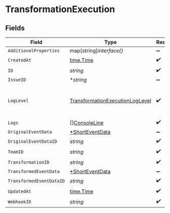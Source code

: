 # TransformationExecution


## Fields

| Field                                                                                     | Type                                                                                      | Required                                                                                  | Description                                                                               |
| ----------------------------------------------------------------------------------------- | ----------------------------------------------------------------------------------------- | ----------------------------------------------------------------------------------------- | ----------------------------------------------------------------------------------------- |
| `AdditionalProperties`                                                                    | map[string]*interface{}*                                                                  | :heavy_minus_sign:                                                                        | N/A                                                                                       |
| `CreatedAt`                                                                               | [time.Time](https://pkg.go.dev/time#Time)                                                 | :heavy_check_mark:                                                                        | N/A                                                                                       |
| `ID`                                                                                      | *string*                                                                                  | :heavy_check_mark:                                                                        | N/A                                                                                       |
| `IssueID`                                                                                 | **string*                                                                                 | :heavy_minus_sign:                                                                        | N/A                                                                                       |
| `LogLevel`                                                                                | [TransformationExecutionLogLevel](../../models/shared/transformationexecutionloglevel.md) | :heavy_check_mark:                                                                        | The minimum log level to open the issue on                                                |
| `Logs`                                                                                    | [][ConsoleLine](../../models/shared/consoleline.md)                                       | :heavy_check_mark:                                                                        | N/A                                                                                       |
| `OriginalEventData`                                                                       | [*ShortEventData](../../models/shared/shorteventdata.md)                                  | :heavy_minus_sign:                                                                        | N/A                                                                                       |
| `OriginalEventDataID`                                                                     | *string*                                                                                  | :heavy_check_mark:                                                                        | N/A                                                                                       |
| `TeamID`                                                                                  | *string*                                                                                  | :heavy_check_mark:                                                                        | N/A                                                                                       |
| `TransformationID`                                                                        | *string*                                                                                  | :heavy_check_mark:                                                                        | N/A                                                                                       |
| `TransformedEventData`                                                                    | [*ShortEventData](../../models/shared/shorteventdata.md)                                  | :heavy_minus_sign:                                                                        | N/A                                                                                       |
| `TransformedEventDataID`                                                                  | *string*                                                                                  | :heavy_check_mark:                                                                        | N/A                                                                                       |
| `UpdatedAt`                                                                               | [time.Time](https://pkg.go.dev/time#Time)                                                 | :heavy_check_mark:                                                                        | N/A                                                                                       |
| `WebhookID`                                                                               | *string*                                                                                  | :heavy_check_mark:                                                                        | N/A                                                                                       |